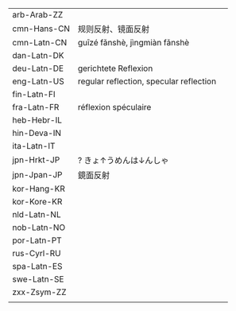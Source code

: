 | | | |
|-|-|-|
| arb-Arab-ZZ |  |  |
| cmn-Hans-CN | 规则反射、镜面反射 |  |
| cmn-Latn-CN | guīzé fǎnshè, jìngmiàn fǎnshè |  |
| dan-Latn-DK |  |  |
| deu-Latn-DE | gerichtete Reflexion |  |
| eng-Latn-US | regular reflection, specular reflection |  |
| fin-Latn-FI |  |  |
| fra-Latn-FR | réflexion spéculaire |  |
| heb-Hebr-IL |  |  |
| hin-Deva-IN |  |  |
| ita-Latn-IT |  |  |
| jpn-Hrkt-JP | ? きょ↑うめんは↓んしゃ |  |
| jpn-Jpan-JP | 鏡面反射 |  |
| kor-Hang-KR |  |  |
| kor-Kore-KR |  |  |
| nld-Latn-NL |  |  |
| nob-Latn-NO |  |  |
| por-Latn-PT |  |  |
| rus-Cyrl-RU |  |  |
| spa-Latn-ES |  |  |
| swe-Latn-SE |  |  |
| zxx-Zsym-ZZ |  |  |
|  |  |  |
